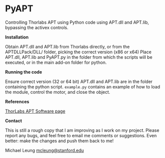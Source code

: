 PyAPT
=====
Controlling Thorlabs APT using Python code using APT.dll and APT.lib, bypassing the activex controls.

**Installation**

Obtain APT.dll and APT.lib from Thorlabs directly, or from the APTDLLPack/DLL/ folder, picking the correct version (x86 or x64)
Place APT.dll, APT.lib and PyAPT.py in the folder from which the scripts will be executed, or in the main add-on folder for python.

**Running the code**

Ensure correct version (32 or 64 bit) APT.dll and APT.lib are in the folder containing the python script.
```example.py``` contains an example of how to load the module, control the motor, and close the object.

**References**

[ThorLabs APT Software page](http://www.thorlabs.us/software_pages/ViewSoftwarePage.cfm?Code=APT)

**Contact**

This is still a rough copy that I am improving as I work on my project. Please report any bugs, and feel free to email me comments or suggestions. Even better: make the changes and push them back to me!

Michael Leung
mcleung@stanford.edu
